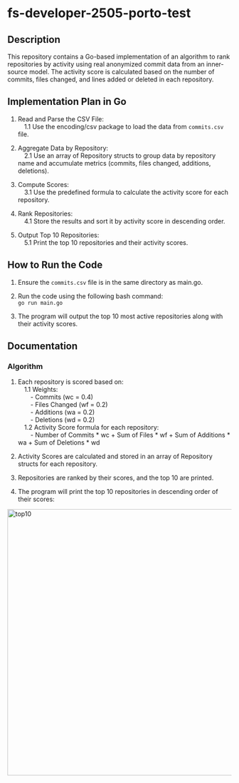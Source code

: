 # fs-developer-2505-porto-test

## Description
This repository contains a Go-based implementation of an algorithm to rank repositories by activity using real anonymized commit data from an inner-source model. The activity score is calculated based on the number of commits, files changed, and lines added or deleted in each repository.

## Implementation Plan in Go
1. Read and Parse the CSV File: <br />
&emsp;1.1 Use the encoding/csv package to load the data from `commits.csv` file.

2. Aggregate Data by Repository: <br />
&emsp;2.1 Use an array of Repository structs to group data by repository name and accumulate metrics (commits, files changed, additions, deletions).

3. Compute Scores: <br />
&emsp;3.1 Use the predefined formula to calculate the activity score for each repository.

4. Rank Repositories: <br />
&emsp;4.1 Store the results and sort it by activity score in descending order.

5. Output Top 10 Repositories: <br />
&emsp;5.1 Print the top 10 repositories and their activity scores. <br />

## How to Run the Code
1. Ensure the `commits.csv` file is in the same directory as main.go.

2. Run the code using the following bash command: <br />
`go run main.go`

3. The program will output the top 10 most active repositories along with their activity scores. <br />

## Documentation
### Algorithm
1. Each repository is scored based on: <br />
&emsp;1.1 Weights: <br />
&emsp;&emsp;- Commits (wc = 0.4) <br />
&emsp;&emsp;- Files Changed (wf = 0.2) <br />
&emsp;&emsp;- Additions (wa = 0.2) <br />
&emsp;&emsp;- Deletions (wd = 0.2) <br />
&emsp;1.2 Activity Score formula for each repository: <br />
&emsp;&emsp;- Number of Commits * wc + Sum of Files * wf + Sum of Additions * wa + Sum of Deletions * wd

2. Activity Scores are calculated and stored in an array of Repository structs for each repository.

3. Repositories are ranked by their scores, and the top 10 are printed.

4. The program will print the top 10 repositories in descending order of their scores: <br />
<img width="597" alt="top10" src="https://github.com/user-attachments/assets/fb1eb0a1-8026-4471-8b3c-2e4a5f666397" />

